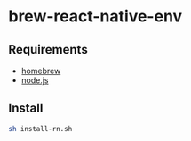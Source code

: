 # brew-react-native-env

## Requirements
- [homebrew](https://brew.sh/)
- [node.js](https://nodejs.org/ko/)

## Install
```sh
sh install-rn.sh
```
